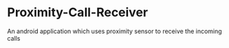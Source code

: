 # Proximity-Call-Receiver
An android application which uses proximity sensor to receive the incoming calls
